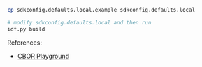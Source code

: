 
```bash
cp sdkconfig.defaults.local.example sdkconfig.defaults.local

# modify sdkconfig.defaults.local and then run
idf.py build
```

References:

- [CBOR Playground](https://cbor.me)
